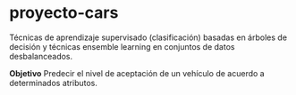 # proyecto-cars

Técnicas de aprendizaje supervisado (clasificación) basadas en árboles de decisión  y técnicas ensemble learning en conjuntos de datos desbalanceados. 

**Objetivo**
Predecir el nivel de aceptación de un vehículo de acuerdo a determinados atributos.
